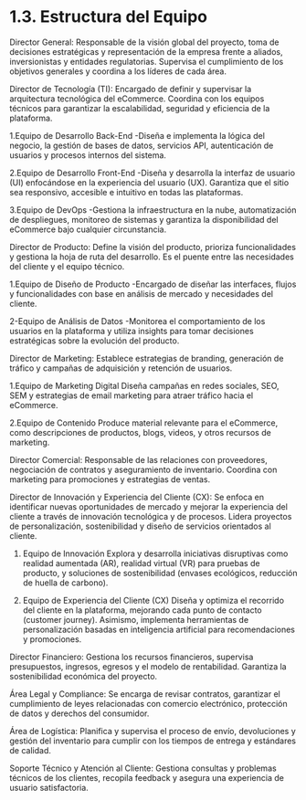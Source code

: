 # 1.3. Estructura del Equipo

Director General:
Responsable de la visión global del proyecto, toma de decisiones estratégicas y representación de la empresa frente a aliados, inversionistas y entidades regulatorias. Supervisa el cumplimiento de los objetivos generales y coordina a los líderes de cada área.

Director de Tecnología (TI):
Encargado de definir y supervisar la arquitectura tecnológica del eCommerce. Coordina con los equipos técnicos para garantizar la escalabilidad, seguridad y eficiencia de la plataforma.

1.Equipo de Desarrollo Back-End
-Diseña e implementa la lógica del negocio, la gestión de bases de datos, servicios API, autenticación de usuarios y procesos internos del sistema.

2.Equipo de Desarrollo Front-End
-Diseña y desarrolla la interfaz de usuario (UI) enfocándose en la experiencia del usuario (UX). Garantiza que el sitio sea responsivo, accesible e intuitivo en todas las plataformas.

3.Equipo de DevOps
-Gestiona la infraestructura en la nube, automatización de despliegues, monitoreo de sistemas y garantiza la disponibilidad del eCommerce bajo cualquier circunstancia.

Director de Producto:
Define la visión del producto, prioriza funcionalidades y gestiona la hoja de ruta del desarrollo. Es el puente entre las necesidades del cliente y el equipo técnico.

1.Equipo de Diseño de Producto
-Encargado de diseñar las interfaces, flujos y funcionalidades con base en análisis de mercado y necesidades del cliente.

2-Equipo de Análisis de Datos
-Monitorea el comportamiento de los usuarios en la plataforma y utiliza insights para tomar decisiones estratégicas sobre la evolución del producto.

Director de Marketing:
Establece estrategias de branding, generación de tráfico y campañas de adquisición y retención de usuarios.

1.Equipo de Marketing Digital
Diseña campañas en redes sociales, SEO, SEM y estrategias de email marketing para atraer tráfico hacia el eCommerce.

2.Equipo de Contenido
Produce material relevante para el eCommerce, como descripciones de productos, blogs, videos, y otros recursos de marketing.

Director Comercial:
Responsable de las relaciones con proveedores, negociación de contratos y aseguramiento de inventario. Coordina con marketing para promociones y estrategias de ventas.

Director de Innovación y Experiencia del Cliente (CX):
Se enfoca en identificar nuevas oportunidades de mercado y mejorar la experiencia del cliente a través de innovación tecnológica y de procesos. Lidera proyectos de personalización, sostenibilidad y diseño de servicios orientados al cliente.

1. Equipo de Innovación
Explora y desarrolla iniciativas disruptivas como realidad aumentada (AR), realidad virtual (VR) para pruebas de producto, y soluciones de sostenibilidad (envases ecológicos, reducción de huella de carbono).

2. Equipo de Experiencia del Cliente (CX)
Diseña y optimiza el recorrido del cliente en la plataforma, mejorando cada punto de contacto (customer journey). Asimismo, implementa herramientas de personalización basadas en inteligencia artificial para recomendaciones y promociones.

Director Financiero:
Gestiona los recursos financieros, supervisa presupuestos, ingresos, egresos y el modelo de rentabilidad. Garantiza la sostenibilidad económica del proyecto.

Área Legal y Compliance:
Se encarga de revisar contratos, garantizar el cumplimiento de leyes relacionadas con comercio electrónico, protección de datos y derechos del consumidor.

Área de Logística:
Planifica y supervisa el proceso de envío, devoluciones y gestión del inventario para cumplir con los tiempos de entrega y estándares de calidad.

Soporte Técnico y Atención al Cliente:
Gestiona consultas y problemas técnicos de los clientes, recopila feedback y asegura una experiencia de usuario satisfactoria.